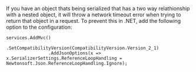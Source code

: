 If you have an object thats being serialized that has a two way relathionship with a nested object, it will throw a network timeout error when trying to return that object in a request. To prevent this in .NET, add the following option to the configuration:

```
services.AddMvc()
                .SetCompatibilityVersion(CompatibilityVersion.Version_2_1)
                .AddJsonOptions(x => x.SerializerSettings.ReferenceLoopHandling = Newtonsoft.Json.ReferenceLoopHandling.Ignore);
```